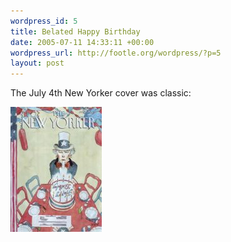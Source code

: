 ```yaml
--- 
wordpress_id: 5
title: Belated Happy Birthday
date: 2005-07-11 14:33:11 +00:00
wordpress_url: http://footle.org/wordpress/?p=5
layout: post
---
```

The July 4th New Yorker cover was classic:

<a href="/images/New_Yorker___July_4_2005__Small_.jpg" title="New Yorker   July 4 2005  Small ">
<img src="/images/thumb_New_Yorker___July_4_2005__Small_.jpg" width="146" height="200" alt="New Yorker   July 4 2005  Small "/>
</a>

